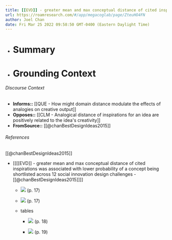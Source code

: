 ```yaml
---
title: [[EVD]] - greater mean and max conceptual distance of cited inspirations was associated with lower probability of a concept being shortlisted across 12 social innovation design challenges - [[@chanBestDesignIdeas2015]]
url: https://roamresearch.com/#/app/megacoglab/page/ZteuHO4FN
author: Joel Chan
date: Fri Mar 25 2022 09:58:50 GMT-0400 (Eastern Daylight Time)
---
```


- # Summary
- # Grounding Context

###### Discourse Context

- **Informs::** [[QUE - How might domain distance modulate the effects of analogies on creative output]]
- **Opposes::** [[CLM - Analogical distance of inspirations for an idea are positively related to the idea's creativity]]
- **FromSource::** [[@chanBestDesignIdeas2015]]

###### References

[[@chanBestDesignIdeas2015]]

- [[[[EVD]] - greater mean and max conceptual distance of cited inspirations was associated with lower probability of a concept being shortlisted across 12 social innovation design challenges - [[@chanBestDesignIdeas2015]]]]

    - ![](https://firebasestorage.googleapis.com/v0/b/firescript-577a2.appspot.com/o/imgs%2Fapp%2Fmegacoglab%2F40Pk-N52Mh.png?alt=media&token=4f502e77-6946-496a-8023-e87f9d990840) (p. 17)

    - ![](https://firebasestorage.googleapis.com/v0/b/firescript-577a2.appspot.com/o/imgs%2Fapp%2Fmegacoglab%2FHINn2tRLFF.png?alt=media&token=3f49eaf8-1a7d-46c7-bcfc-fad13c04d55f) (p. 17)

    - tables

        - ![](https://firebasestorage.googleapis.com/v0/b/firescript-577a2.appspot.com/o/imgs%2Fapp%2Fmegacoglab%2Fnea-cowTDk.png?alt=media&token=59363de9-1bed-46e5-a887-110a5863aa58) (p. 18)

        - ![](https://firebasestorage.googleapis.com/v0/b/firescript-577a2.appspot.com/o/imgs%2Fapp%2Fmegacoglab%2FOg3pp9XRUY.png?alt=media&token=4ca0a7bb-6675-44f6-8397-142b777fcdd9) (p. 19)
